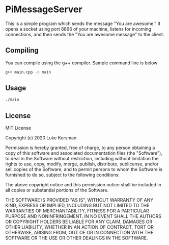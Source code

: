 #  PiMessageServer
This is a simple program which sends the message "You are awesome." It opens a socket 
using port 8866 of your machine, listens for incoming connections, and then sends the 
"You are awesome message" to the client.

## Compiling
You can compile using the g++ compiler. Sample command line is below
```bash
g++ main.cpp -o main
```

## Usage
```bash
./main
```

## License
MIT License

Copyright (c) 2020 Luke Korsman

Permission is hereby granted, free of charge, to any person obtaining a copy
of this software and associated documentation files (the "Software"), to deal
in the Software without restriction, including without limitation the rights
to use, copy, modify, merge, publish, distribute, sublicense, and/or sell
copies of the Software, and to permit persons to whom the Software is
furnished to do so, subject to the following conditions:

The above copyright notice and this permission notice shall be included in all
copies or substantial portions of the Software.

THE SOFTWARE IS PROVIDED "AS IS", WITHOUT WARRANTY OF ANY KIND, EXPRESS OR
IMPLIED, INCLUDING BUT NOT LIMITED TO THE WARRANTIES OF MERCHANTABILITY,
FITNESS FOR A PARTICULAR PURPOSE AND NONINFRINGEMENT. IN NO EVENT SHALL THE
AUTHORS OR COPYRIGHT HOLDERS BE LIABLE FOR ANY CLAIM, DAMAGES OR OTHER
LIABILITY, WHETHER IN AN ACTION OF CONTRACT, TORT OR OTHERWISE, ARISING FROM,
OUT OF OR IN CONNECTION WITH THE SOFTWARE OR THE USE OR OTHER DEALINGS IN THE
SOFTWARE.

